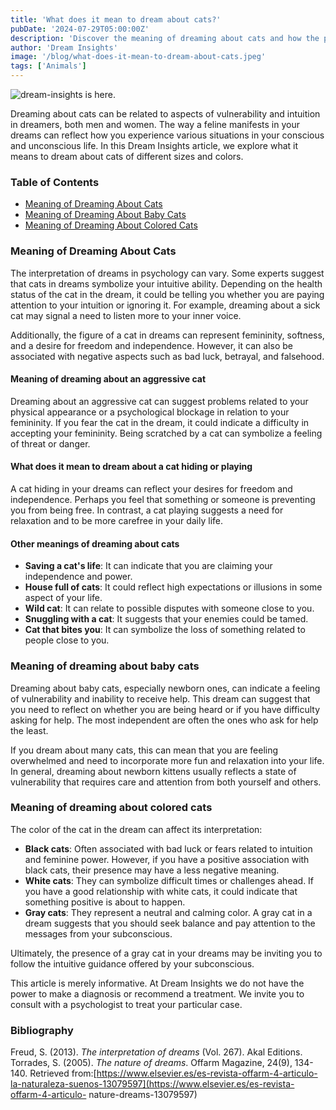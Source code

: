 ```yaml
---
title: 'What does it mean to dream about cats?'
pubDate: '2024-07-29T05:00:00Z'
description: 'Discover the meaning of dreaming about cats and how the presence of these felines in your dreams can reflect aspects of your emotional life and intuition.'
author: 'Dream Insights'
image: '/blog/what-does-it-mean-to-dream-about-cats.jpeg'
tags: ['Animals']
---
```


![dream-insights is here.](/blog/what-does-it-mean-to-dream-about-cats.jpeg)

Dreaming about cats can be related to aspects of vulnerability and intuition in dreamers, both men and women. The way a feline manifests in your dreams can reflect how you experience various situations in your conscious and unconscious life. In this Dream Insights article, we explore what it means to dream about cats of different sizes and colors.

### Table of Contents

- [Meaning of Dreaming About Cats](#meaning-of-dreaming-about-cats)
- [Meaning of Dreaming About Baby Cats](#meaning-of-dreaming-about-baby-cats)
- [Meaning of Dreaming About Colored Cats](#meaning-of-dreaming-about-colorful-cats)

### Meaning of Dreaming About Cats

The interpretation of dreams in psychology can vary. Some experts suggest that cats in dreams symbolize your intuitive ability. Depending on the health status of the cat in the dream, it could be telling you whether you are paying attention to your intuition or ignoring it. For example, dreaming about a sick cat may signal a need to listen more to your inner voice.

Additionally, the figure of a cat in dreams can represent femininity, softness, and a desire for freedom and independence. However, it can also be associated with negative aspects such as bad luck, betrayal, and falsehood.

#### Meaning of dreaming about an aggressive cat

Dreaming about an aggressive cat can suggest problems related to your physical appearance or a psychological blockage in relation to your femininity. If you fear the cat in the dream, it could indicate a difficulty in accepting your femininity. Being scratched by a cat can symbolize a feeling of threat or danger.

#### What does it mean to dream about a cat hiding or playing

A cat hiding in your dreams can reflect your desires for freedom and independence. Perhaps you feel that something or someone is preventing you from being free. In contrast, a cat playing suggests a need for relaxation and to be more carefree in your daily life.

#### Other meanings of dreaming about cats

- **Saving a cat's life**: It can indicate that you are claiming your independence and power.
- **House full of cats**: It could reflect high expectations or illusions in some aspect of your life.
- **Wild cat**: It can relate to possible disputes with someone close to you.
- **Snuggling with a cat**: It suggests that your enemies could be tamed.
- **Cat that bites you**: It can symbolize the loss of something related to people close to you.

### Meaning of dreaming about baby cats

Dreaming about baby cats, especially newborn ones, can indicate a feeling of vulnerability and inability to receive help. This dream can suggest that you need to reflect on whether you are being heard or if you have difficulty asking for help. The most independent are often the ones who ask for help the least.

If you dream about many cats, this can mean that you are feeling overwhelmed and need to incorporate more fun and relaxation into your life. In general, dreaming about newborn kittens usually reflects a state of vulnerability that requires care and attention from both yourself and others.

### Meaning of dreaming about colored cats

The color of the cat in the dream can affect its interpretation:

- **Black cats**: Often associated with bad luck or fears related to intuition and feminine power. However, if you have a positive association with black cats, their presence may have a less negative meaning.
- **White cats**: They can symbolize difficult times or challenges ahead. If you have a good relationship with white cats, it could indicate that something positive is about to happen.
- **Gray cats**: They represent a neutral and calming color. A gray cat in a dream suggests that you should seek balance and pay attention to the messages from your subconscious.

Ultimately, the presence of a gray cat in your dreams may be inviting you to follow the intuitive guidance offered by your subconscious.

This article is merely informative. At Dream Insights we do not have the power to make a diagnosis or recommend a treatment. We invite you to consult with a psychologist to treat your particular case.

### Bibliography

Freud, S. (2013). *The interpretation of dreams* (Vol. 267). Akal Editions. 
Torrades, S. (2005). *The nature of dreams*. Offarm Magazine, 24(9), 134-140. Retrieved from:[https://www.elsevier.es/es-revista-offarm-4-articulo-la-naturaleza-suenos-13079597](https://www.elsevier.es/es-revista-offarm-4-articulo- nature-dreams-13079597)